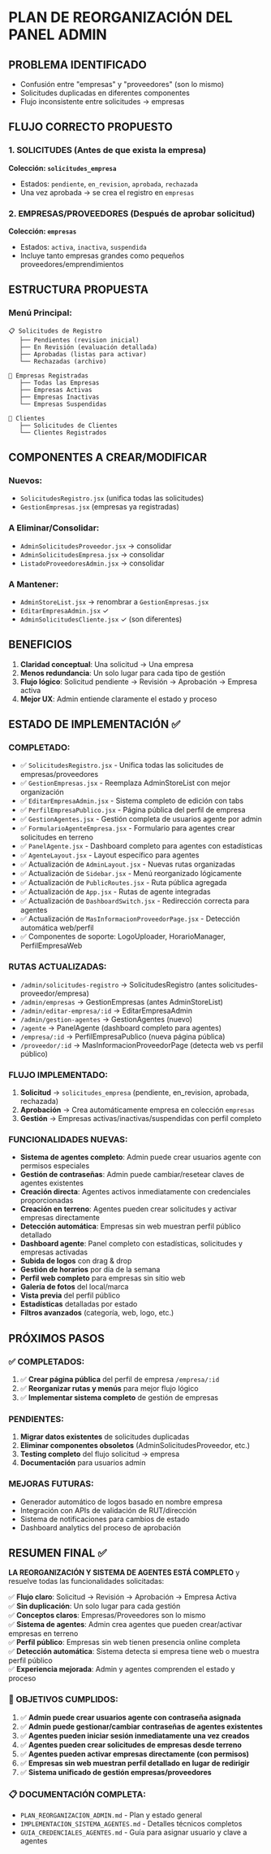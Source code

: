 # PLAN DE REORGANIZACIÓN DEL PANEL ADMIN

## PROBLEMA IDENTIFICADO
- Confusión entre "empresas" y "proveedores" (son lo mismo)
- Solicitudes duplicadas en diferentes componentes
- Flujo inconsistente entre solicitudes → empresas

## FLUJO CORRECTO PROPUESTO

### 1. SOLICITUDES (Antes de que exista la empresa)
**Colección: `solicitudes_empresa`**
- Estados: `pendiente`, `en_revision`, `aprobada`, `rechazada`
- Una vez aprobada → se crea el registro en `empresas`

### 2. EMPRESAS/PROVEEDORES (Después de aprobar solicitud)
**Colección: `empresas`**
- Estados: `activa`, `inactiva`, `suspendida`
- Incluye tanto empresas grandes como pequeños proveedores/emprendimientos

## ESTRUCTURA PROPUESTA

### Menú Principal:
```
📋 Solicitudes de Registro
   ├── Pendientes (revision inicial)
   ├── En Revisión (evaluación detallada)
   ├── Aprobadas (listas para activar)
   └── Rechazadas (archivo)

🏢 Empresas Registradas
   ├── Todas las Empresas
   ├── Empresas Activas
   ├── Empresas Inactivas
   └── Empresas Suspendidas

👥 Clientes
   ├── Solicitudes de Clientes
   └── Clientes Registrados
```

## COMPONENTES A CREAR/MODIFICAR

### Nuevos:
- `SolicitudesRegistro.jsx` (unifica todas las solicitudes)
- `GestionEmpresas.jsx` (empresas ya registradas)

### A Eliminar/Consolidar:
- `AdminSolicitudesProveedor.jsx` → consolidar
- `AdminSolicitudesEmpresa.jsx` → consolidar  
- `ListadoProveedoresAdmin.jsx` → consolidar

### A Mantener:
- `AdminStoreList.jsx` → renombrar a `GestionEmpresas.jsx`
- `EditarEmpresaAdmin.jsx` ✓
- `AdminSolicitudesCliente.jsx` ✓ (son diferentes)

## BENEFICIOS
1. **Claridad conceptual**: Una solicitud → Una empresa
2. **Menos redundancia**: Un solo lugar para cada tipo de gestión
3. **Flujo lógico**: Solicitud pendiente → Revisión → Aprobación → Empresa activa
4. **Mejor UX**: Admin entiende claramente el estado y proceso

## ESTADO DE IMPLEMENTACIÓN ✅

### COMPLETADO:
- ✅ `SolicitudesRegistro.jsx` - Unifica todas las solicitudes de empresas/proveedores
- ✅ `GestionEmpresas.jsx` - Reemplaza AdminStoreList con mejor organización
- ✅ `EditarEmpresaAdmin.jsx` - Sistema completo de edición con tabs
- ✅ `PerfilEmpresaPublico.jsx` - Página pública del perfil de empresa
- ✅ `GestionAgentes.jsx` - Gestión completa de usuarios agente por admin
- ✅ `FormularioAgenteEmpresa.jsx` - Formulario para agentes crear solicitudes en terreno
- ✅ `PanelAgente.jsx` - Dashboard completo para agentes con estadísticas
- ✅ `AgenteLayout.jsx` - Layout específico para agentes
- ✅ Actualización de `AdminLayout.jsx` - Nuevas rutas organizadas
- ✅ Actualización de `Sidebar.jsx` - Menú reorganizado lógicamente
- ✅ Actualización de `PublicRoutes.jsx` - Ruta pública agregada
- ✅ Actualización de `App.jsx` - Rutas de agente integradas
- ✅ Actualización de `DashboardSwitch.jsx` - Redirección correcta para agentes
- ✅ Actualización de `MasInformacionProveedorPage.jsx` - Detección automática web/perfil
- ✅ Componentes de soporte: LogoUploader, HorarioManager, PerfilEmpresaWeb

### RUTAS ACTUALIZADAS:
- `/admin/solicitudes-registro` → SolicitudesRegistro (antes solicitudes-proveedor/empresa)
- `/admin/empresas` → GestionEmpresas (antes AdminStoreList)
- `/admin/editar-empresa/:id` → EditarEmpresaAdmin
- `/admin/gestion-agentes` → GestionAgentes (nuevo)
- `/agente` → PanelAgente (dashboard completo para agentes)
- `/empresa/:id` → PerfilEmpresaPublico (nueva página pública)
- `/proveedor/:id` → MasInformacionProveedorPage (detecta web vs perfil público)

### FLUJO IMPLEMENTADO:
1. **Solicitud** → `solicitudes_empresa` (pendiente, en_revision, aprobada, rechazada)
2. **Aprobación** → Crea automáticamente empresa en colección `empresas`
3. **Gestión** → Empresas activas/inactivas/suspendidas con perfil completo

### FUNCIONALIDADES NUEVAS:
- **Sistema de agentes completo**: Admin puede crear usuarios agente con permisos especiales
- **Gestión de contraseñas**: Admin puede cambiar/resetear claves de agentes existentes
- **Creación directa**: Agentes activos inmediatamente con credenciales proporcionadas
- **Creación en terreno**: Agentes pueden crear solicitudes y activar empresas directamente
- **Detección automática**: Empresas sin web muestran perfil público detallado
- **Dashboard agente**: Panel completo con estadísticas, solicitudes y empresas activadas
- **Subida de logos** con drag & drop
- **Gestión de horarios** por día de la semana
- **Perfil web completo** para empresas sin sitio web
- **Galería de fotos** del local/marca
- **Vista previa** del perfil público
- **Estadísticas** detalladas por estado
- **Filtros avanzados** (categoría, web, logo, etc.)

## PRÓXIMOS PASOS

### ✅ COMPLETADOS:
1. ✅ **Crear página pública** del perfil de empresa `/empresa/:id`
2. ✅ **Reorganizar rutas y menús** para mejor flujo lógico
3. ✅ **Implementar sistema completo** de gestión de empresas

### PENDIENTES:
1. **Migrar datos existentes** de solicitudes duplicadas
2. **Eliminar componentes obsoletos** (AdminSolicitudesProveedor, etc.)
3. **Testing completo** del flujo solicitud → empresa
4. **Documentación** para usuarios admin

### MEJORAS FUTURAS:
- Generador automático de logos basado en nombre empresa
- Integración con APIs de validación de RUT/dirección
- Sistema de notificaciones para cambios de estado
- Dashboard analytics del proceso de aprobación

## RESUMEN FINAL ✅

**LA REORGANIZACIÓN Y SISTEMA DE AGENTES ESTÁ COMPLETO** y resuelve todas las funcionalidades solicitadas:

✅ **Flujo claro**: Solicitud → Revisión → Aprobación → Empresa Activa  
✅ **Sin duplicación**: Un solo lugar para cada gestión  
✅ **Conceptos claros**: Empresas/Proveedores son lo mismo  
✅ **Sistema de agentes**: Admin crea agentes que pueden crear/activar empresas en terreno  
✅ **Perfil público**: Empresas sin web tienen presencia online completa  
✅ **Detección automática**: Sistema detecta si empresa tiene web o muestra perfil público  
✅ **Experiencia mejorada**: Admin y agentes comprenden el estado y proceso  

### 🎯 OBJETIVOS CUMPLIDOS:
1. ✅ **Admin puede crear usuarios agente con contraseña asignada**
2. ✅ **Admin puede gestionar/cambiar contraseñas de agentes existentes**
3. ✅ **Agentes pueden iniciar sesión inmediatamente una vez creados**
4. ✅ **Agentes pueden crear solicitudes de empresas desde terreno**  
5. ✅ **Agentes pueden activar empresas directamente (con permisos)**
6. ✅ **Empresas sin web muestran perfil detallado en lugar de redirigir**
7. ✅ **Sistema unificado de gestión empresas/proveedores**

### 📋 DOCUMENTACIÓN COMPLETA:
- `PLAN_REORGANIZACION_ADMIN.md` - Plan y estado general
- `IMPLEMENTACION_SISTEMA_AGENTES.md` - Detalles técnicos completos
- `GUIA_CREDENCIALES_AGENTES.md` - Guía para asignar usuario y clave a agentes
